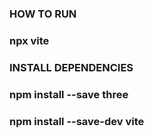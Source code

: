 ### HOW TO RUN ###
### npx vite


### INSTALL DEPENDENCIES ###
### npm install --save three
### npm install --save-dev vite